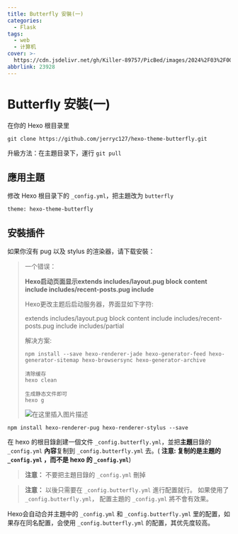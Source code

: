 ```yaml
---
title: Butterfly 安裝(一)
categories:
  - Flask
tags:
  - web
  - 计算机
cover: >-
  https://cdn.jsdelivr.net/gh/Killer-89757/PicBed/images/2024%2F03%2F000_0-8c7898.jpeg
abbrlink: 23928
---
```

# Butterfly 安裝(一)

在你的 Hexo 根目录里

```
git clone https://github.com/jerryc127/hexo-theme-butterfly.git 
```

升級方法：在主題目录下，運行 `git pull`

## 應用主題

修改 Hexo 根目录下的 `_config.yml`，把主題改为 `butterfly`

```
theme: hexo-theme-butterfly
```

## 安裝插件

如果你沒有 pug 以及 stylus 的渲染器，请下载安裝：

> 一个错误：
>
> **Hexo启动页面显示extends includes/layout.pug block content include includes/recent-posts.pug include**
>
> Hexo更改主题后启动服务器，界面显如下字符:
>
> extends includes/layout.pug block content include includes/recent-posts.pug include includes/partial
>
> 解决方案:
>
> ```shell
> npm install --save hexo-renderer-jade hexo-generator-feed hexo-generator-sitemap hexo-browsersync hexo-generator-archive
> 
> 清除缓存
> hexo clean
> 
> 生成静态文件即可
> hexo g
> ```
>
> ![在这里插入图片描述](https://cdn.jsdelivr.net/gh/Killer-89757/PicBed/images/2024%2F09%2Fe3e1e2cc85571c4de776648c3873ea20-5b26e1.png)

```
npm install hexo-renderer-pug hexo-renderer-stylus --save
```

在 hexo 的根目錄創建一個文件 `_config.butterfly.yml`，並把**主題**目錄的 `_config.yml` **內容**复制到 `_config.butterfly.yml` 去。( **注意: 复制的是主題的 `_config.yml` ，而不是 hexo 的 `_config.yml`**)

> **注意：** 不要把主題目錄的 `_config.yml` 刪掉

> **注意：** 以後只需要在 `_config.butterfly.yml` 進行配置就行。
> 如果使用了 `_config.butterfly.yml`， 配置主題的 `_config.yml` 將不會有效果。

Hexo会自动合并主題中的 `_config.yml` 和 `_config.butterfly.yml` 里的配置，如果存在同名配置，会使用 `_config.butterfly.yml` 的配置，其优先度较高。

